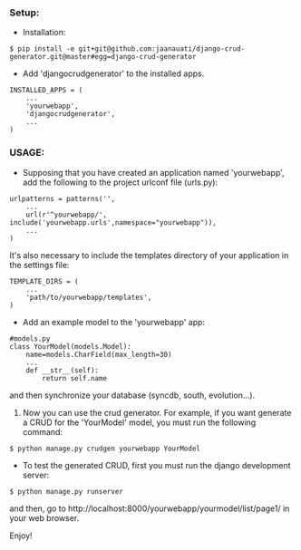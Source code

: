 ### Setup:

* Installation:
```
$ pip install -e git+git@github.com:jaanauati/django-crud-generator.git@master#egg=django-crud-generator
```
*  Add 'djangocrudgenerator' to the installed apps.
```
INSTALLED_APPS = (
    ...
    'yourwebapp',
    'djangocrudgenerator',
    ...
)
```

### USAGE:

* Supposing that you have created an application named 'yourwebapp', add the following to the project urlconf file (urls.py):
```
urlpatterns = patterns('',
    ...
    url(r'^yourwebapp/', include('yourwebapp.urls',namespace="yourwebapp")),
    ...
)
```
It's also necessary to include the templates directory of your application in the settings file:
```
TEMPLATE_DIRS = (
    ...
    'path/to/yourwebapp/templates',
)
```
* Add an example model to the 'yourwebapp' app:
```
#models.py
class YourModel(models.Model):
    name=models.CharField(max_length=30)
    ...
    def __str__(self):
        return self.name
```
and then synchronize your database (syncdb, south, evolution...).
1. Now you can use the crud generator. For example, if you want generate a CRUD for the 'YourModel' model, you must run the following command:
```
$ python manage.py crudgen yourwebapp YourModel
```
* To test the generated CRUD, first you must run the django development server:
```
$ python manage.py runserver
```
and then, go to http://localhost:8000/yourwebapp/yourmodel/list/page1/ in your web browser.

Enjoy!
